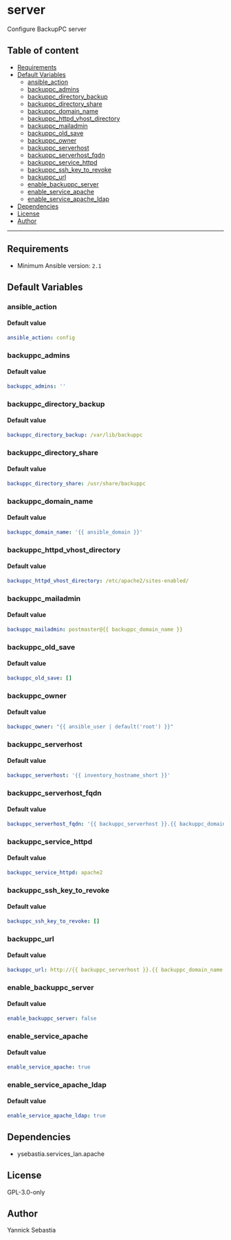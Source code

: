 # server

Configure BackupPC server

## Table of content

- [Requirements](#requirements)
- [Default Variables](#default-variables)
  - [ansible_action](#ansible_action)
  - [backuppc_admins](#backuppc_admins)
  - [backuppc_directory_backup](#backuppc_directory_backup)
  - [backuppc_directory_share](#backuppc_directory_share)
  - [backuppc_domain_name](#backuppc_domain_name)
  - [backuppc_httpd_vhost_directory](#backuppc_httpd_vhost_directory)
  - [backuppc_mailadmin](#backuppc_mailadmin)
  - [backuppc_old_save](#backuppc_old_save)
  - [backuppc_owner](#backuppc_owner)
  - [backuppc_serverhost](#backuppc_serverhost)
  - [backuppc_serverhost_fqdn](#backuppc_serverhost_fqdn)
  - [backuppc_service_httpd](#backuppc_service_httpd)
  - [backuppc_ssh_key_to_revoke](#backuppc_ssh_key_to_revoke)
  - [backuppc_url](#backuppc_url)
  - [enable_backuppc_server](#enable_backuppc_server)
  - [enable_service_apache](#enable_service_apache)
  - [enable_service_apache_ldap](#enable_service_apache_ldap)
- [Dependencies](#dependencies)
- [License](#license)
- [Author](#author)

---

## Requirements

- Minimum Ansible version: `2.1`

## Default Variables

### ansible_action

#### Default value

```YAML
ansible_action: config
```

### backuppc_admins

#### Default value

```YAML
backuppc_admins: ''
```

### backuppc_directory_backup

#### Default value

```YAML
backuppc_directory_backup: /var/lib/backuppc
```

### backuppc_directory_share

#### Default value

```YAML
backuppc_directory_share: /usr/share/backuppc
```

### backuppc_domain_name

#### Default value

```YAML
backuppc_domain_name: '{{ ansible_domain }}'
```

### backuppc_httpd_vhost_directory

#### Default value

```YAML
backuppc_httpd_vhost_directory: /etc/apache2/sites-enabled/
```

### backuppc_mailadmin

#### Default value

```YAML
backuppc_mailadmin: postmaster@{{ backuppc_domain_name }}
```

### backuppc_old_save

#### Default value

```YAML
backuppc_old_save: []
```

### backuppc_owner

#### Default value

```YAML
backuppc_owner: "{{ ansible_user | default('root') }}"
```

### backuppc_serverhost

#### Default value

```YAML
backuppc_serverhost: '{{ inventory_hostname_short }}'
```

### backuppc_serverhost_fqdn

#### Default value

```YAML
backuppc_serverhost_fqdn: '{{ backuppc_serverhost }}.{{ backuppc_domain_name }}'
```

### backuppc_service_httpd

#### Default value

```YAML
backuppc_service_httpd: apache2
```

### backuppc_ssh_key_to_revoke

#### Default value

```YAML
backuppc_ssh_key_to_revoke: []
```

### backuppc_url

#### Default value

```YAML
backuppc_url: http://{{ backuppc_serverhost }}.{{ backuppc_domain_name }}/BackupPC
```

### enable_backuppc_server

#### Default value

```YAML
enable_backuppc_server: false
```

### enable_service_apache

#### Default value

```YAML
enable_service_apache: true
```

### enable_service_apache_ldap

#### Default value

```YAML
enable_service_apache_ldap: true
```



## Dependencies

- ysebastia.services_lan.apache

## License

GPL-3.0-only

## Author

Yannick Sebastia
